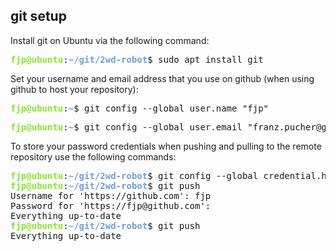 ## git setup

Install git on Ubuntu via the following command:

<pre><font color="#8AE234"><b>fjp@ubuntu</b></font>:<font color="#729FCF"><b>~/git/2wd-robot</b></font>$ sudo apt install git</pre>


Set your username and email address that you use on github (when using github to host your repository):

<pre><font color="#8AE234"><b>fjp@ubuntu</b></font>:<font color="#729FCF"><b>~</b></font>$ git config --global user.name &quot;fjp&quot;</pre>
<pre><font color="#8AE234"><b>fjp@ubuntu</b></font>:<font color="#729FCF"><b>~</b></font>$ git config --global user.email &quot;franz.pucher@gmail.com&quot;</pre>


To store your password credentials when pushing and pulling to the remote repository use the following commands:

<pre><font color="#8AE234"><b>fjp@ubuntu</b></font>:<font color="#729FCF"><b>~/git/2wd-robot</b></font>$ git config --global credential.helper store
<font color="#8AE234"><b>fjp@ubuntu</b></font>:<font color="#729FCF"><b>~/git/2wd-robot</b></font>$ git push
Username for &apos;https://github.com&apos;: fjp
Password for &apos;https://fjp@github.com&apos;: 
Everything up-to-date
<font color="#8AE234"><b>fjp@ubuntu</b></font>:<font color="#729FCF"><b>~/git/2wd-robot</b></font>$ git push
Everything up-to-date</pre>
